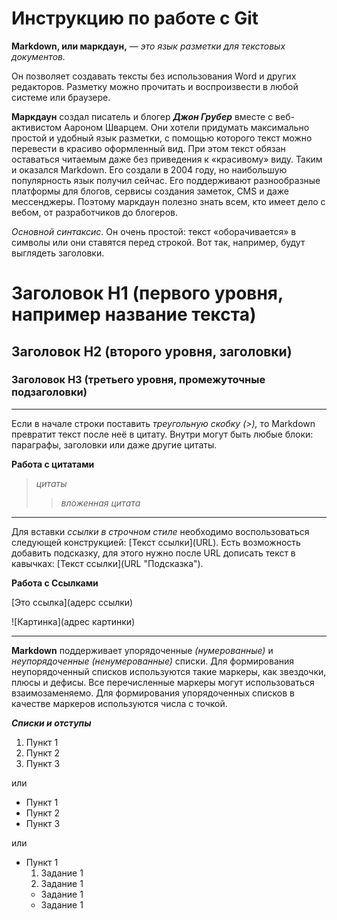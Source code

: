 # Инструкцию по работе с Git

 **Markdown, или маркдаун,** — *это язык разметки для текстовых документов.*

 Он позволяет создавать тексты без использования Word и других редакторов. Разметку можно прочитать и воспроизвести в любой системе или браузере.

**Маркдаун** создал писатель и блогер ***Джон Грубер*** вместе с веб-активистом Аароном Шварцем. Они хотели придумать максимально простой и удобный язык разметки, с помощью которого текст можно перевести в красиво оформленный вид. При этом текст обязан оставаться читаемым даже без приведения к «красивому» виду. Таким и оказался Markdown. Его создали в 2004 году, но наибольшую популярность язык получил сейчас. Его поддерживают разнообразные платформы для блогов, сервисы создания заметок, CMS и даже мессенджеры. Поэтому маркдаун полезно знать всем, кто имеет дело с вебом, от разработчиков до блогеров.

*Основной синтаксис.* Он очень простой: текст «оборачивается» в символы или они ставятся перед строкой. Вот так, например, будут выглядеть заголовки.

# Заголовок H1 (первого уровня, например название текста)

## Заголовок H2 (второго уровня, заголовки)

### Заголовок H3 (третьего уровня, промежуточные подзаголовки)

---
Если в начале строки поставить *треугольную скобку (>),* то Markdown превратит текст после неё в цитату. Внутри могут быть любые блоки: параграфы, заголовки или даже другие цитаты.

**Работа с цитатами**
>*цитаты*
>>*вложенная цитата*

---
Для вставки *ссылки в строчном стиле* необходимо воспользоваться следующей конструкцией: [Текст ссылки]​(URL). Есть возможность добавить подсказку, для этого нужно после URL дописать текст в кавычках: [Текст ссылки]​(URL "Подсказка").

**Работа с Ссылками**

[Это ссылка](адерс ссылки)

![Картинка](адрес картинки)

***
**Markdown** поддерживает упорядоченные *(нумерованные)* и *неупорядоченные (ненумерованные)* списки. Для формирования неупорядоченный списков используются такие маркеры, как звездочки, плюсы и дефисы. Все перечисленные маркеры могут использоваться взаимозаменяемо. Для формирования упорядоченных списков в качестве маркеров используются числа с точкой.

***Списки и отступы***

1. Пункт 1
2. Пункт 2
3. Пункт 3

или

+ Пункт 1
+ Пункт 2
+ Пункт 3

или

+ Пункт 1
    1. Задание 1
    2. Задание 1
    *  Задание 1
    *  Задание 1
    
